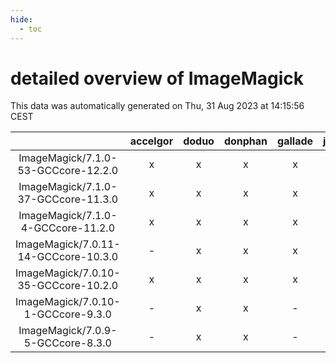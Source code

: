 ```yaml
---
hide:
  - toc
---
```


detailed overview of ImageMagick
================================


This data was automatically generated on Thu, 31 Aug 2023 at 14:15:56 CEST  

| |accelgor|doduo|donphan|gallade|joltik|skitty|swalot|victini|
| :---: | :---: | :---: | :---: | :---: | :---: | :---: | :---: | :---: |
|ImageMagick/7.1.0-53-GCCcore-12.2.0|x|x|x|x|x|x|x|x|
|ImageMagick/7.1.0-37-GCCcore-11.3.0|x|x|x|x|x|x|x|x|
|ImageMagick/7.1.0-4-GCCcore-11.2.0|x|x|x|x|x|x|x|x|
|ImageMagick/7.0.11-14-GCCcore-10.3.0|-|x|x|x|x|x|x|x|
|ImageMagick/7.0.10-35-GCCcore-10.2.0|x|x|x|x|x|x|x|x|
|ImageMagick/7.0.10-1-GCCcore-9.3.0|-|x|x|-|x|x|x|x|
|ImageMagick/7.0.9-5-GCCcore-8.3.0|-|x|x|-|x|x|x|x|
